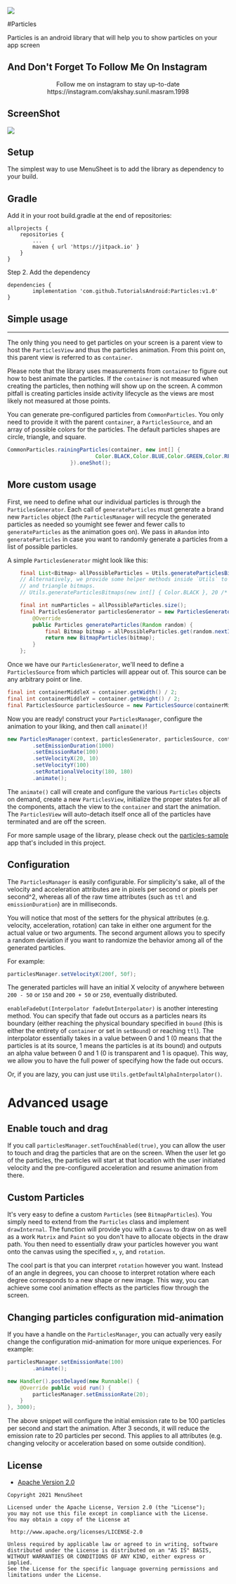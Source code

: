 ![](https://github.com/TutorialsAndroid/Particles/blob/main/sample/src/main/res/mipmap-xxhdpi/ic_launcher.png)

#Particles

Particles is an android library that will help you to show particles on your app screen

## And Don't Forget To Follow Me On Instagram

<p align="center">Follow me on instagram to stay up-to-date https://instagram.com/akshay.sunil.masram.1998

## ScreenShot
![](https://github.com/TutorialsAndroid/MenuSheet/blob/main/art/device-2021-03-15-192350.gif)

## Setup
The simplest way to use MenuSheet is to add the library as dependency to your build.

## Gradle

Add it in your root build.gradle at the end of repositories:

    allprojects {
        repositories {
            ...
            maven { url 'https://jitpack.io' }
        }
    }

Step 2. Add the dependency

    dependencies {
            implementation 'com.github.TutorialsAndroid:Particles:v1.0'
    }


## Simple usage
------------

The only thing you need to get particles on your screen is a parent view to host the `ParticlesView`
and thus the particles animation. From this point on, this parent view is referred to as `container`.

Please note that the library uses measurements from `container` to figure out how to best animate
the particles. If the `container` is not measured when creating the particles, then nothing will
show up on the screen. A common pitfall is creating particles inside activity lifecycle as the views
are most likely not measured at those points.

You can generate pre-configured particles from `CommonParticles`. You only need to provide it with
the parent `container`, a `ParticlesSource`, and an array of possible colors for the particles.
The default particles shapes are circle, triangle, and square.

```java
CommonParticles.rainingParticles(container, new int[] {
                            Color.BLACK,Color.BLUE,Color.GREEN,Color.RED,Color.YELLOW
                    }).oneShot();
```


More custom usage
-----------------

First, we need to define what our individual particles is through the `ParticlesGenerator`. Each call of `generateParticles` must generate a brand new `Particles` object (the `ParticlesManager` will recycle the generated particles as needed so youmight see fewer and fewer calls to `generateParticles` as the animation goes on). We pass in a`Random` into `generateParticles` in case you want to randomly generate a particles from a list
of possible particles.

A simple `ParticlesGenerator` might look like this:

```java
    final List<Bitmap> allPossibleParticles = Utils.generateParticlesBitmaps(new int[] { Color.BLACK }, 20 /* size */);
    // Alternatively, we provide some helper methods inside `Utils` to generate square, circle,
    // and triangle bitmaps.
    // Utils.generateParticlesBitmaps(new int[] { Color.BLACK }, 20 /* size */);

    final int numParticles = allPossibleParticles.size();
    final ParticlesGenerator particlesGenerator = new ParticlesGenerator() {
        @Override
        public Particles generateParticles(Random random) {
            final Bitmap bitmap = allPossibleParticles.get(random.nextInt(numParticles));
            return new BitmapParticles(bitmap);
        }
    };
```

Once we have our `ParticlesGenerator`, we'll need to define a `ParticlesSource` from which particles
will appear out of. This source can be any arbitrary point or line.

```java
final int containerMiddleX = container.getWidth() / 2;
final int containerMiddleY = container.getHeight() / 2;
final ParticlesSource particlesSource = new ParticlesSource(containerMiddleX, containerMiddleY);
```

Now you are ready! construct your `ParticlesManager`, configure the animation to your liking, and
then call `animate()`!

```java
new ParticlesManager(context, particlesGenerator, particlesSource, container)
        .setEmissionDuration(1000)
        .setEmissionRate(100)
        .setVelocityX(20, 10)
        .setVelocityY(100)
        .setRotationalVelocity(180, 180)
        .animate();
```

The `animate()` call will create and configure the various `Particles` objects on demand,
create a new `ParticlesView`, initialize the proper states for all of the components, attach the
view to the `container` and start the animation. The `ParticlesView` will auto-detach itself once
all of the particles have terminated and are off the screen.

For more sample usage of the library, please check out the
[particles-sample](https://github.com/TutorialsAndroid/Particles/tree/main/sample/src/main/java/com/tutorials/android/particles/sample) app that's
included in this project.


Configuration
-------------

The `ParticlesManager` is easily configurable. For simplicity's sake, all of the velocity and
acceleration attributes are in pixels per second or pixels per second^2, whereas all of the raw
time attributes (such as `ttl` and `emissionDuration`) are in milliseconds.

You will notice that most of the setters for the physical attributes (e.g. velocity, acceleration,
rotation) can take in either one argument for the actual value or two arguments. The second
argument allows you to specify a random deviation if you want to randomize the behavior among
all of the generated particles.

For example:

```java
particlesManager.setVelocityX(200f, 50f);
```

The generated particles will have an initial X velocity of anywhere between `200 - 50` or `150` and
`200 + 50` or `250`, eventually distributed.

`enableFadeOut(Interpolator fadeOutInterpolator)` is another interesting method. You can specify
that fade out occurs as a particles nears its boundary (either reaching the physical boundary
specified in `bound` (this is either the entirety of `container` or set in `setBound`) or reaching
`ttl`). The interpolator essentially takes in a value between 0 and 1 (0 means that the particles
is at its source, 1 means the particles is at its bound) and outputs an alpha value between 0 and 1
(0 is transparent and 1 is opaque). This way, we allow you to have the full power of specifying
how the fade out occurs.

Or, if you are lazy, you can just use `Utils.getDefaultAlphaInterpolator()`.


Advanced usage
==============

Enable touch and drag
---------------------

If you call `particlesManager.setTouchEnabled(true)`, you can allow the user to touch and drag
the particles that are on the screen. When the user let go of the particles, the particles will
start at that location with the user initiated velocity and the pre-configured acceleration
and resume animation from there.


Custom Particles
---------------

It's very easy to define a custom `Particles` (see `BitmapParticles`). You simply need to extend
from the `Particles` class and implement `drawInternal`. The function will provide you with a
`Canvas` to draw on as well as a work `Matrix` and `Paint` so you don't have to allocate objects
in the draw path. You then need to essentially draw your particles however you want onto the canvas
using the specified `x`, `y`, and `rotation`.

The cool part is that you can interpret `rotation` however you want. Instead of an angle in degrees,
you can choose to interpret rotation where each degree corresponds to a new shape or new image.
This way, you can achieve some cool animation effects as the particles flow through the screen.


Changing particles configuration mid-animation
---------------------------------------------

If you have a handle on the `ParticlesManager`, you can actually very easily change the configuration
mid-animation for more unique experiences. For example:

```java
particlesManager.setEmissionRate(100)
        .animate();

new Handler().postDelayed(new Runnable() {
    @Override public void run() {
        particlesManager.setEmissionRate(20);
    }
}, 3000);
```

The above snippet will configure the initial emission rate to be 100 particles per second and start
the animation. After 3 seconds, it will reduce the emission rate to 20 particles per second. This 
applies to all attributes (e.g. changing velocity or acceleration based on some outside condition).


## License

* [Apache Version 2.0](http://www.apache.org/licenses/LICENSE-2.0.html)

```
Copyright 2021 MenuSheet

Licensed under the Apache License, Version 2.0 (the "License");
you may not use this file except in compliance with the License.
You may obtain a copy of the License at

 http://www.apache.org/licenses/LICENSE-2.0

Unless required by applicable law or agreed to in writing, software
distributed under the License is distributed on an "AS IS" BASIS,
WITHOUT WARRANTIES OR CONDITIONS OF ANY KIND, either express or implied.
See the License for the specific language governing permissions and
limitations under the License.
